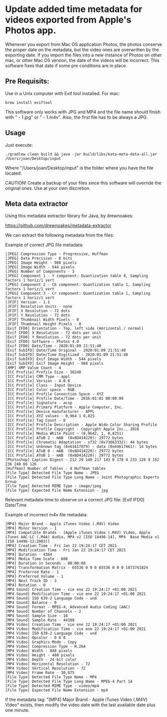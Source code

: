 # Update added time metadata for videos exported from Apple's Photos app.

Whenever you export from Mac OS application Photos, the photos conserve the proper date on the metadata, but the video ones are overwritten by the exporting date. If you import the files into a new instance of Photos on other mac, or other Mac OS version, the date of the videos will be incorrect. This software fixes that date if some pre conditions are in place.

## Pre Requisits:

Use in a Unix computer with Exif tool installed. For mac:

    brew install exiftool
    
This software only works with JPG and MP4 and the file name should finish with " - 1.jpg" or " - 1.m4v". Also, the first file has to be always a JPG. 

## Usage

Just execute:

    ./gradlew clean build && java -jar build/libs/kata-meta-data-all.jar /Users/joan/Desktop/input

Where "/Users/joan/Desktop/input" is the folder where you have the file located.

CAUTION! Create a backup of your files since this software will override the original ones. Use at your own discretion.

## Meta data extractor    

Using this metadata extractor library for Java, by drewnoakes:

https://github.com/drewnoakes/metadata-extractor

We can extract the following metadata from the files:

Example of correct JPG file metadata:

    [JPEG] Compression Type - Progressive, Huffman
    [JPEG] Data Precision - 8 bits
    [JPEG] Image Height - 968 pixels
    [JPEG] Image Width - 544 pixels
    [JPEG] Number of Components - 3
    [JPEG] Component 1 - Y component: Quantization table 0, Sampling factors 1 horiz/1 vert
    [JPEG] Component 2 - Cb component: Quantization table 1, Sampling factors 1 horiz/1 vert
    [JPEG] Component 3 - Cr component: Quantization table 1, Sampling factors 1 horiz/1 vert
    [JFIF] Version - 1.1
    [JFIF] Resolution Units - none
    [JFIF] X Resolution - 72 dots
    [JFIF] Y Resolution - 72 dots
    [JFIF] Thumbnail Width Pixels - 0
    [JFIF] Thumbnail Height Pixels - 0
    [Exif IFD0] Orientation - Top, left side (Horizontal / normal)
    [Exif IFD0] X Resolution - 72 dots per unit
    [Exif IFD0] Y Resolution - 72 dots per unit
    [Exif IFD0] Software - Photos 4.0
    [Exif IFD0] Date/Time - 2020:01:09 21:51:40
    [Exif SubIFD] Date/Time Original - 2020:01:09 21:51:40
    [Exif SubIFD] Date/Time Digitized - 2020:01:09 21:51:40
    [Exif SubIFD] Exif Image Width - 544 pixels
    [Exif SubIFD] Exif Image Height - 968 pixels
    [XMP] XMP Value Count - 4
    [ICC Profile] Profile Size - 30240
    [ICC Profile] CMM Type - appl
    [ICC Profile] Version - 4.0.0
    [ICC Profile] Class - Input Device
    [ICC Profile] Color space - RGB
    [ICC Profile] Profile Connection Space - XYZ
    [ICC Profile] Profile Date/Time - 2016:01:01 00:00:00
    [ICC Profile] Signature - acsp
    [ICC Profile] Primary Platform - Apple Computer, Inc.
    [ICC Profile] Device manufacturer - APPL
    [ICC Profile] XYZ values - 0,964 1 0,825
    [ICC Profile] Tag Count - 8
    [ICC Profile] Profile Description - Apple Wide Color Sharing Profile
    [ICC Profile] Profile Copyright - Copyright Apple Inc., 2016
    [ICC Profile] Media White Point - (0,9642, 1, 0,8251)
    [ICC Profile] AToB 2 - mAB  (0x6D414220): 29772 bytes
    [ICC Profile] Chromatic Adaptation - sf32 (0x73663332): 44 bytes
    [ICC Profile] Unknown tag (0x61617079) - data (0x64617461): 14 bytes
    [ICC Profile] AToB 0 - mAB  (0x6D414220): 29772 bytes
    [ICC Profile] AToB 1 - mAB  (0x6D414220): 29772 bytes
    [Photoshop] Caption Digest - 212 29 140 217 143 0 178 4 233 128 9 152 236 248 66 126
    [Huffman] Number of Tables - 4 Huffman tables
    [File Type] Detected File Type Name - JPEG
    [File Type] Detected File Type Long Name - Joint Photographic Experts Group
    [File Type] Detected MIME Type - image/jpeg
    [File Type] Expected File Name Extension - jpg

Relevant metadata time to observe on a correct JPG file: [Exif IFD0] Date/Time

Example of incorrect m4v file metadata:

    [MP4] Major Brand - Apple iTunes Video (.M4V) Video
    [MP4] Minor Version - 1
    [MP4] Compatible Brands - [Apple iTunes Video (.M4V) Video, Apple iTunes AAC-LC (.M4A) Audio, MP4 v2 [ISO 14496-14], MP4  Base Media v1 [IS0 14496-12:2003]]
    [MP4] Creation Time - Fri Jan 22 19:24:17 CET 2021
    [MP4] Modification Time - Fri Jan 22 19:24:17 CET 2021
    [MP4] Duration - 4364
    [MP4] Media Time Scale - 600
    [MP4] Duration in Seconds - 00:00:08
    [MP4] Transformation Matrix - 65536 0 0 0 65536 0 0 0 1073741824
    [MP4] Preferred Rate - 1
    [MP4] Preferred Volume - 1
    [MP4] Next Track ID - 3
    [MP4] Rotation - 0
    [MP4 Sound] Creation Time - vie ene 22 19:24:17 +01:00 2021
    [MP4 Sound] Modification Time - vie ene 22 19:24:17 +01:00 2021
    [MP4 Sound] ISO 639-2 Language Code - und
    [MP4 Sound] Balance - 0
    [MP4 Sound] Format - MPEG-4, Advanced Audio Coding (AAC)
    [MP4 Sound] Number of Channels - 2
    [MP4 Sound] Sample Size - 16
    [MP4 Sound] Sample Rate - 44100
    [MP4 Video] Creation Time - vie ene 22 19:24:17 +01:00 2021
    [MP4 Video] Modification Time - vie ene 22 19:24:17 +01:00 2021
    [MP4 Video] ISO 639-2 Language Code - und
    [MP4 Video] Opcolor - 0 0 0
    [MP4 Video] Graphics Mode - Copy
    [MP4 Video] Compression Type - H.264
    [MP4 Video] Width - 848 pixels
    [MP4 Video] Height - 480 pixels
    [MP4 Video] Depth - 24-bit color
    [MP4 Video] Horizontal Resolution - 72
    [MP4 Video] Vertical Resolution - 72
    [MP4 Video] Frame Rate - 30,075
    [File Type] Detected File Type Name - MP4
    [File Type] Detected File Type Long Name - MPEG-4 Part 14
    [File Type] Detected MIME Type - video/mp4
    [File Type] Expected File Name Extension - mp4

If the metadata tag: "[MP4] Major Brand - Apple iTunes Video (.M4V) Video" exists, then modify the video date with the last available date plus one minute.